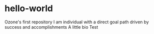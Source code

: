 # hello-world
Ozone's first repository
I am individual with a direct goal path driven by success and accomplishments
A little bio
Test
